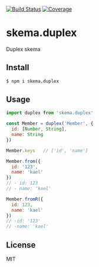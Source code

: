 [![Build Status](https://travis-ci.org/kaelzhang/skema.duplex.svg?branch=master)](https://travis-ci.org/kaelzhang/skema.duplex)
[![Coverage](https://codecov.io/gh/kaelzhang/skema.duplex/branch/master/graph/badge.svg)](https://codecov.io/gh/kaelzhang/skema.duplex)
<!-- optional appveyor tst
[![Windows Build Status](https://ci.appveyor.com/api/projects/status/github/kaelzhang/skema.duplex?branch=master&svg=true)](https://ci.appveyor.com/project/kaelzhang/skema.duplex)
-->
<!-- optional npm version
[![NPM version](https://badge.fury.io/js/skema.duplex.svg)](http://badge.fury.io/js/skema.duplex)
-->
<!-- optional npm downloads
[![npm module downloads per month](http://img.shields.io/npm/dm/skema.duplex.svg)](https://www.npmjs.org/package/skema.duplex)
-->
<!-- optional dependency status
[![Dependency Status](https://david-dm.org/kaelzhang/skema.duplex.svg)](https://david-dm.org/kaelzhang/skema.duplex)
-->

# skema.duplex

Duplex skema

## Install

```sh
$ npm i skema.duplex
```

## Usage

```js
import duplex from 'skema.duplex'

const Member = duplex('Member', {
  id: [Number, String],
  name: String
})

Member.keys   // ['id', 'name']

Member.from({
  id: '123',
  name: 'kael'
})
// - id: 123
// - name: 'kael'

Member.fromR({
  id: 123,
  name: 'kael'
})
// -id: '123'
// -name: 'kael'
```

## License

MIT
